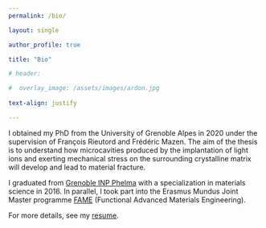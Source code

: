 ```yaml
---
permalink: /bio/

layout: single

author_profile: true

title: "Bio"

# header:

#  overlay_image: /assets/images/ardon.jpg
  
text-align: justify

---
```

I obtained my PhD from the University of Grenoble Alpes in 2020 under the supervision of François Rieutord and Frédéric Mazen. 
The aim of the thesis is to understand how microcavities produced by the implantation of light ions and exerting mechanical stress on the surrounding crystalline matrix will develop and lead to material fracture. 

I graduated from [Grenoble INP Phelma](https://www.ensta-paris.fr/en) with a specialization in materials science in 2016. In parallel, I took part into the Erasmus Mundus Joint Master programme [FAME](https://www.fame-master.eu/) (Functional Advanced Materials Engineering).


For more details, see my [resume](https://github.com/antoinepetit2/antoinepetit.github.io/blob/master/assets/files/CV_Antoine_2024_03.pdf).


